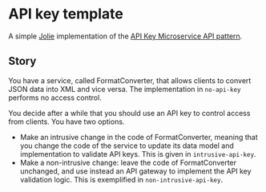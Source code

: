 # API key template

A simple [Jolie](https://jolie-lang.org) implementation of the [API Key Microservice API pattern](https://microservice-api-patterns.org/patterns/quality/qualityManagementAndGovernance/APIKey).

## Story

You have a service, called FormatConverter, that allows clients to convert JSON data into XML and vice versa. The implementation in `no-api-key` performs no access control.

You decide after a while that you should use an API key to control access from clients. You have two options.
- Make an intrusive change in the code of FormatConverter, meaning that you change the code of the service to update its data model and implementation to validate API keys. This is given in `intrusive-api-key`.
- Make a non-intrusive change: leave the code of FormatConverter unchanged, and use instead an API gateway to implement the API key validation logic. This is exemplified in `non-intrusive-api-key`.
